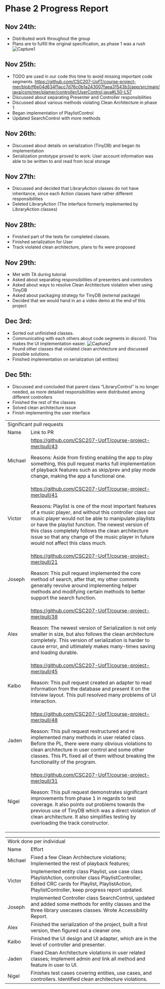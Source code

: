 
# Phase 2 Progress Report

## Nov 24th:



* Distributed work throughout the group
* Plans are to fulfill the original specification, as phase 1 was a rush
![Capture1](https://user-images.githubusercontent.com/90644967/145302508-0669710f-85b5-4a5f-9a39-a83f138ea0cc.PNG)

## Nov 25th:


* TODO are used in our code this time to avoid missing important code segments.
https://github.com/CSC207-UofT/course-project-mer/blob/f6e04d634f1acc7d76c0b1a243007faea31543b3/app/src/main/java/com/mer/plamer/controller/UserControl.java#L50-L57
* Discussed about separating Presenter and Controller responsibilities
* Discussed about various methods violating Clean Architecture in phase 1
* Began implementation of PlaylistControl
* Updated SearchControl with more methods

## Nov 26th:



* Discussed about details on serialization (TinyDB) and began its implementation
* Serialization prototype proved to work: User account information was able to be written to and read from local storage

## Nov 27th:



* Discussed and decided that LibraryAction classes do not have inheritance, since each Action classes have rather different responsibilities
* Deleted LibraryAction (The interface formerly implemented by LibraryAction classes)

## Nov 28th:



* Finished part of the tests for completed classes.
* Finished serialization for User
* Track violated clean architecture, plans to fix were proposed

## Nov 29th:



* Met with TA during tutorial
* Asked about separating responsibilities of presenters and controllers
* Asked about ways to resolve Clean Architecture violation when using TinyDB
* Asked about packaging strategy for TinyDB (external package)
* Decided that we would hand in an a video demo at the end of this project

## Dec 3rd:



* Sorted out unfinished classes.
* Communicating with each others about code segments in discord. This makes the UI implementation easier.
![Capture2](https://user-images.githubusercontent.com/90644967/145303038-353ed5b2-47cd-4b14-bd96-9698be9db40a.PNG)
* Found other classes that violated clean architecture and discussed possible solutions.
* Finished implementation on serialization (all entities)

## Dec 5th:



* Discussed and concluded that parent class “LibraryControl” is no longer needed, as more detailed responsibilities were distributed among different controllers
* Finished the rest of the classes
* Solved clean architecture issue
* Finish implementing the user interface


<table>
  <tr>
   <td colspan="2" >Significant pull requests
   </td>
  </tr>
  <tr>
   <td>Name
   </td>
   <td>Link to PR
   </td>
  </tr>
  <tr>
   <td>Michael
   </td>
   <td><a href="https://github.com/CSC207-UofT/course-project-mer/pull/43">https://github.com/CSC207-UofT/course-project-mer/pull/43</a>
<p>
Reasons: Aside from firsting enabling the app to play something, this pull request marks full implementation of playback features such as skip/prev and play mode change, making the app a functional one.
   </td>
  </tr>
  <tr>
   <td>Victor
   </td>
   <td><a href="https://github.com/CSC207-UofT/course-project-mer/pull/41">https://github.com/CSC207-UofT/course-project-mer/pull/41</a>
<p>
Reasons: Playlist is one of the most important features of a music player, and without this controller class our music player would not be able to manipulate playlists or have the playlist function. The newest version of this class completely follows the clean architecture issue so that any change of the music player in future would not affect this class much.
   </td>
  </tr>
  <tr>
   <td>Joseph
   </td>
   <td><a href="https://github.com/CSC207-UofT/course-project-mer/pull/21">https://github.com/CSC207-UofT/course-project-mer/pull/21</a>
<p>
Reason: This pull request implemented the core method of search, after that, my other commits generally revolve around implementing helper methods and modifying certain methods to better support the search function.
   </td>
  </tr>
  <tr>
   <td>Alex
   </td>
   <td><a href="https://github.com/CSC207-UofT/course-project-mer/pull/38">https://github.com/CSC207-UofT/course-project-mer/pull/38</a>
<p>
Reason: The newest version of Serialization is not only smaller in size, but also follows the clean architecture completely. This version of serialization is harder to cause error, and ultimately makes many-times saving and loading durable.
   </td>
  </tr>
  <tr>
   <td>Kaibo
   </td>
   <td><a href="https://github.com/CSC207-UofT/course-project-mer/pull/45">https://github.com/CSC207-UofT/course-project-mer/pull/45</a>
<p>
Reason: This pull request created an adapter to read information from the database and present it on the listview layout. This pull resolved many problems of UI interaction.
   </td>
  </tr>
  <tr>
   <td>Jaden
   </td>
   <td><a href="https://github.com/CSC207-UofT/course-project-mer/pull/48">https://github.com/CSC207-UofT/course-project-mer/pull/48</a>
<p>
Reason: This pull request restructured and re implemented many methods in user related class. Before the PL, there were many obvious violations to clean architecture in user control and some other classes. This PL fixed all of them without breaking the functionality of the program.
   </td>
  </tr>
  <tr>
   <td>Nigel
   </td>
   <td><a href="https://github.com/CSC207-UofT/course-project-mer/pull/31">https://github.com/CSC207-UofT/course-project-mer/pull/31</a> 
<p>
Reason: This pull request demonstrates significant improvements from phase 1 in regards to test coverage. It also points out problems towards the previous use of TinyDB which was a direct violation of clean architecture. It also simplifies testing by overloading the track constructor. 
   </td>
  </tr>
</table>


<table>
  <tr>
   <td colspan="2" >Work done per individual
   </td>
  </tr>
  <tr>
   <td>Name
   </td>
   <td>Effort
   </td>
  </tr>
  <tr>
   <td>Michael
   </td>
   <td>Fixed a few Clean Architecture violations; Implemented the rest of playback features; 
   </td>
  </tr>
  <tr>
   <td>Victor
   </td>
   <td>Implemented entity class Playlist, use case class PlaylistAction, controller class PlaylistController, Edited CRC cards for Playlist, PlaylistAction, PlaylistController, keep progress report updated.
   </td>
  </tr>
  <tr>
   <td>Joseph
   </td>
   <td>Implemented Controller class SearchControl, updated and added some methods for entity classes and the three library usecases classes. Wrote Accessibility Report.
   </td>
  </tr>
  <tr>
   <td>Alex
   </td>
   <td>Finished the serialization of the project, built a first version, then figured out a cleaner one.
   </td>
  </tr>
  <tr>
   <td>Kaibo
   </td>
   <td>Finished the UI design and UI adapter, which are in the level of controller and presenter.
   </td>
  </tr>
  <tr>
   <td>Jaden
   </td>
   <td>Fixed Clean Architecture violations in user related classes; Implement admin and link all method and feature in user to UI.
   </td>
  </tr>
  <tr>
   <td>Nigel
   </td>
   <td>Finishes test cases covering entities, use cases, and controllers. Identified clean architecture violations. 
   </td>
  </tr>
</table>
